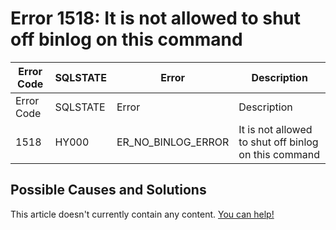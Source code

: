 
# Error 1518: It is not allowed to shut off binlog on this command


| Error Code | SQLSTATE | Error | Description |
| --- | --- | --- | --- |
| Error Code | SQLSTATE | Error | Description |
| 1518 | HY000 | ER_NO_BINLOG_ERROR | It is not allowed to shut off binlog on this command |




## Possible Causes and Solutions


This article doesn't currently contain any content. [You can help!](/en/writing-and-editing-knowledge-base-articles/)

